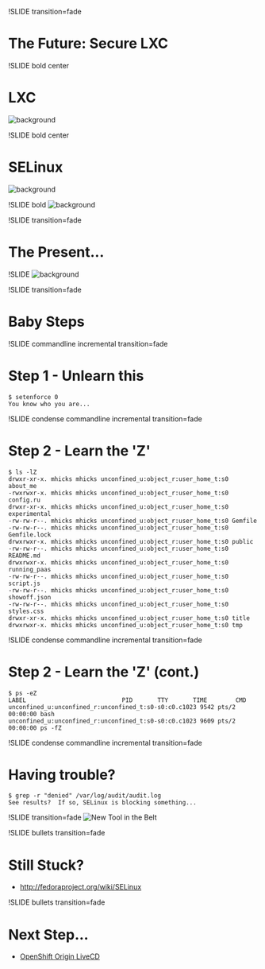 !SLIDE transition=fade
# The Future: Secure LXC

!SLIDE bold center
# LXC
![background](japanese_walls.png)

!SLIDE bold center
# SELinux
![background](norad.png)

!SLIDE bold
![background](cloud.png)

!SLIDE transition=fade
# The Present... 

!SLIDE
![background](wires.jpg)

!SLIDE transition=fade
# Baby Steps

!SLIDE commandline incremental transition=fade
# Step 1 - Unlearn this

	$ setenforce 0
	You know who you are...


!SLIDE condense commandline incremental transition=fade
# Step 2 - Learn the 'Z'

	$ ls -lZ
	drwxr-xr-x. mhicks mhicks unconfined_u:object_r:user_home_t:s0 about_me
	-rwxrwxr-x. mhicks mhicks unconfined_u:object_r:user_home_t:s0 config.ru
	drwxr-xr-x. mhicks mhicks unconfined_u:object_r:user_home_t:s0 experimental
	-rw-rw-r--. mhicks mhicks unconfined_u:object_r:user_home_t:s0 Gemfile
	-rw-rw-r--. mhicks mhicks unconfined_u:object_r:user_home_t:s0 Gemfile.lock
	drwxrwxr-x. mhicks mhicks unconfined_u:object_r:user_home_t:s0 public
	-rw-rw-r--. mhicks mhicks unconfined_u:object_r:user_home_t:s0 README.md
	drwxrwxr-x. mhicks mhicks unconfined_u:object_r:user_home_t:s0 running_paas
	-rw-rw-r--. mhicks mhicks unconfined_u:object_r:user_home_t:s0 script.js
	-rw-rw-r--. mhicks mhicks unconfined_u:object_r:user_home_t:s0 showoff.json
	-rw-rw-r--. mhicks mhicks unconfined_u:object_r:user_home_t:s0 styles.css
	drwxr-xr-x. mhicks mhicks unconfined_u:object_r:user_home_t:s0 title
	drwxrwxr-x. mhicks mhicks unconfined_u:object_r:user_home_t:s0 tmp

!SLIDE condense commandline incremental transition=fade
# Step 2 - Learn the 'Z' (cont.)

	$ ps -eZ
	LABEL                           PID       TTY       TIME        CMD
	unconfined_u:unconfined_r:unconfined_t:s0-s0:c0.c1023 9542 pts/2 00:00:00 bash
	unconfined_u:unconfined_r:unconfined_t:s0-s0:c0.c1023 9609 pts/2 00:00:00 ps -fZ

!SLIDE condense commandline incremental transition=fade
# Having trouble?

	$ grep -r "denied" /var/log/audit/audit.log
	See results?  If so, SELinux is blocking something...

!SLIDE transition=fade
![New Tool in the Belt](toolbelt.jpg)


!SLIDE bullets transition=fade
# Still Stuck?

* <http://fedoraproject.org/wiki/SELinux>

!SLIDE bullets transition=fade
# Next Step...

* [OpenShift Origin LiveCD](http://openshift.redhat.com/community/)
